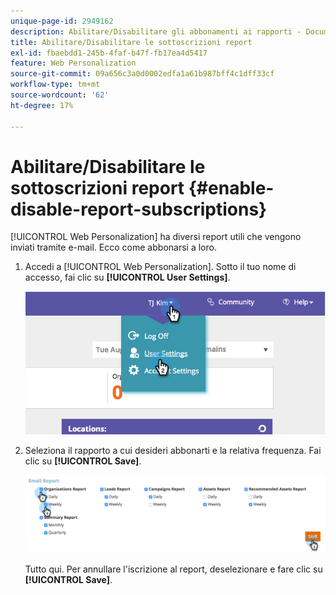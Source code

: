 ```yaml
---
unique-page-id: 2949162
description: Abilitare/Disabilitare gli abbonamenti ai rapporti - Documentazione di Marketo - Documentazione del prodotto
title: Abilitare/Disabilitare le sottoscrizioni report
exl-id: fbaebdd1-245b-4faf-b47f-fb17ea4d5417
feature: Web Personalization
source-git-commit: 09a656c3a0d0002edfa1a61b987bff4c1dff33cf
workflow-type: tm+mt
source-wordcount: '62'
ht-degree: 17%

---
```


# Abilitare/Disabilitare le sottoscrizioni report {#enable-disable-report-subscriptions}

[!UICONTROL Web Personalization] ha diversi report utili che vengono inviati tramite e-mail. Ecco come abbonarsi a loro.

1. Accedi a [!UICONTROL Web Personalization]. Sotto il tuo nome di accesso, fai clic su **[!UICONTROL User Settings]**.

   ![](assets/image2014-9-17-20-3a48-3a28.png)

1. Seleziona il rapporto a cui desideri abbonarti e la relativa frequenza. Fai clic su **[!UICONTROL Save]**.

   ![](assets/email-settings.png)

   Tutto qui. Per annullare l&#39;iscrizione al report, deselezionare e fare clic su **[!UICONTROL Save]**.
